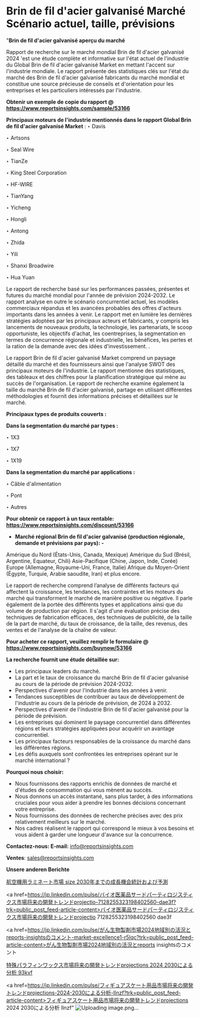 # Brin de fil d'acier galvanisé Marché Scénario actuel, taille, prévisions

"<strong>Brin de fil d'acier galvanisé aperçu du marché</strong>

Rapport de recherche sur le marché mondial Brin de fil d'acier galvanisé 2024 'est une étude complète et informative sur l'état actuel de l'industrie du Global Brin de fil d'acier galvanisé Market en mettant l'accent sur l'industrie mondiale. Le rapport présente des statistiques clés sur l'état du marché des Brin de fil d'acier galvanisé fabricants du marché mondial et constitue une source précieuse de conseils et d'orientation pour les entreprises et les particuliers intéressés par l'industrie.

<strong>Obtenir un exemple de copie du rapport @ <a href=https://www.reportsinsights.com/sample/53166>https://www.reportsinsights.com/sample/53166</a></strong>

<strong>Principaux moteurs de l'industrie mentionnés dans le rapport Global Brin de fil d'acier galvanisé Market</strong> :
‣ Davis

‣ Artsons

‣ Seal Wire

‣ TianZe

‣ King Steel Corporation

‣ HF-WIRE

‣ TianYang

‣ Yicheng

‣ Hongli

‣ Antong

‣ Zhida

‣ Yili

‣ Shanxi Broadwire

‣ Hua Yuan

Le rapport de recherche basé sur les performances passées, présentes et futures du marché mondial pour l'année de prévision 2024-2032. Le rapport analyse en outre le scénario concurrentiel actuel, les modèles commerciaux répandus et les avancées probables des offres d'acteurs importants dans les années à venir. Le rapport met en lumière les dernières stratégies adoptées par les principaux acteurs et fabricants, y compris les lancements de nouveaux produits, la technologie, les partenariats, le scoop opportuniste, les objectifs d'achat, les coentreprises, la segmentation en termes de concurrence régionale et industrielle, les bénéfices, les pertes et la ration de la demande avec des idées d'investissement. .

Le rapport Brin de fil d'acier galvanisé Market comprend un paysage détaillé du marché et des fournisseurs ainsi que l'analyse SWOT des principaux moteurs de l'industrie. Le rapport mentionne des statistiques, des tableaux et des chiffres pour la planification stratégique qui mène au succès de l'organisation. Le rapport de recherche examine également la taille du marché Brin de fil d'acier galvanisé, partage en utilisant différentes méthodologies et fournit des informations précises et détaillées sur le marché.

<strong>Principaux types de produits couverts :</strong>

<strong>Dans la segmentation du marché par types :</strong>

‣ 1X3

‣ 1X7

‣ 1X19

<strong>Dans la segmentation du marché par applications :</strong>

‣ Câble d'alimentation

‣ Pont

‣ Autres

<strong>Pour obtenir ce rapport à un taux rentable: <a href=https://www.reportsinsights.com/discount/53166>https://www.reportsinsights.com/discount/53166</a></strong>
<ul>
  <li><strong>Marché régional Brin de fil d'acier galvanisé (production régionale, demande et prévisions par pays): -</strong></li>
</ul>
Amérique du Nord (États-Unis, Canada, Mexique)
Amérique du Sud (Brésil, Argentine, Equateur, Chili)
Asie-Pacifique (Chine, Japon, Inde, Corée)
Europe (Allemagne, Royaume-Uni, France, Italie)
Afrique du Moyen-Orient (Égypte, Turquie, Arabie saoudite, Iran) et plus encore.

Le rapport de recherche comprend l’analyse de différents facteurs qui affectent la croissance, les tendances, les contraintes et les moteurs du marché qui transforment le marché de manière positive ou négative. Il parle également de la portée des différents types et applications ainsi que du volume de production par région. Il s'agit d'une évaluation précise des techniques de fabrication efficaces, des techniques de publicité, de la taille de la part de marché, du taux de croissance, de la taille, des revenus, des ventes et de l'analyse de la chaîne de valeur.

<strong>Pour acheter ce rapport, veuillez remplir le formulaire @   <a href=https://www.reportsinsights.com/buynow/53166>https://www.reportsinsights.com/buynow/53166</a></strong>

<strong>La recherche fournit une étude détaillée sur:</strong>
<ul>
  <li>Les principaux leaders du marché.</li>
  <li>La part et le taux de croissance du marché Brin de fil d'acier galvanisé au cours de la période de prévision 2024-2032.</li>
  <li>Perspectives d'avenir pour l'industrie dans les années à venir.</li>
  <li>Tendances susceptibles de contribuer au taux de développement de l'industrie au cours de la période de prévision, de 2024 à 2032.</li>
  <li>Perspectives d'avenir de l'industrie Brin de fil d'acier galvanisé pour la période de prévision.</li>
  <li>Les entreprises qui dominent le paysage concurrentiel dans différentes régions et leurs stratégies appliquées pour acquérir un avantage concurrentiel.</li>
  <li>Les principaux facteurs responsables de la croissance du marché dans les différentes régions.</li>
  <li>Les défis auxquels sont confrontées les entreprises opérant sur le marché international ?</li>
</ul>
<strong>Pourquoi nous choisir:</strong>
<ul>
  <li>Nous fournissons des rapports enrichis de données de marché et d'études de consommation qui vous mènent au succès.</li>
  <li>Nous donnons un accès instantané, sans plus tarder, à des informations cruciales pour vous aider à prendre les bonnes décisions concernant votre entreprise.</li>
  <li>Nous fournissons des données de recherche précises avec des prix relativement meilleurs sur le marché.</li>
  <li>Nos cadres réalisent le rapport qui correspond le mieux à vos besoins et vous aident à garder une longueur d'avance sur la concurrence.</li>
</ul>
<strong>Contactez-nous:
</strong><strong>E-mail:</strong> <a href=mailto:info@reportsinsights.com>info@reportsinsights.com</a>

<strong>Ventes</strong>: <a href=mailto:sales@reportsinsights.com>sales@reportsinsights.com</a>

<strong>Unsere anderen Berichte</strong>

<a href=https://www.linkedin.com/pulse/航空機用ラミネート市場-size-2030年までの成長機会統計および予測-tribunal-analytics-360-kz3lf/>航空機用ラミネート市場 size 2030年までの成長機会統計および予測</a>

<a href=https://jp.linkedin.com/pulse/バイオ医薬品サードパーティロジスティクス市場将来の開発トレンドprojectio-7128255323198402560-dae3f?trk=public_post_feed-article-content>バイオ医薬品サードパーティロジスティクス市場将来の開発トレンドprojectio 7128255323198402560 dae3f</a>

<a href=https://jp.linkedin.com/pulse/がん生物製剤市場2024地域別の活況とreports-insightsのコメント-market-excellence1-r5lqc?trk=public_post_feed-article-content>がん生物製剤市場2024地域別の活況とreports insightsのコメント</a>

<a href=https://www.linkedin.com/pulse/特殊パラフィンワックス市場将来の開発トレンドprojections-2024-2030による分析-93kvf/>特殊パラフィンワックス市場将来の開発トレンドprojections 2024 2030による分析 93kvf</a>

<a href=https://jp.linkedin.com/pulse/フィギュアスケート用品市場将来の開発トレンドprojections-2024-2030による分析-llnzf?trk=public_post_feed-article-content>フィギュアスケート用品市場将来の開発トレンドprojections 2024 2030による分析 llnzf</a>"
![Uploading image.png…]()
